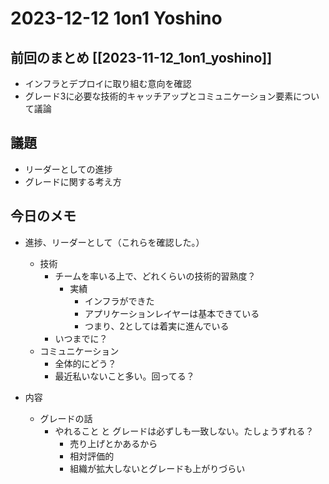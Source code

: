 # 2023-12-12 1on1 Yoshino

## 前回のまとめ [[2023-11-12_1on1_yoshino]]

- インフラとデプロイに取り組む意向を確認
- グレード3に必要な技術的キャッチアップとコミュニケーション要素について議論

## 議題

- リーダーとしての進捗
- グレードに関する考え方

## 今日のメモ

- 進捗、リーダーとして（これらを確認した。）
	- 技術
		- チームを率いる上で、どれくらいの技術的習熟度？
			- 実績
				- インフラができた
				- アプリケーションレイヤーは基本できている
				- つまり、2としては着実に進んでいる
		- いつまでに？
	- コミュニケーション
		- 全体的にどう？
		- 最近私いないこと多い。回ってる？

- 内容
	- グレードの話
		- やれること と グレードは必ずしも一致しない。たしょうずれる？
			- 売り上げとかあるから
			- 相対評価的
			- 組織が拡大しないとグレードも上がりづらい